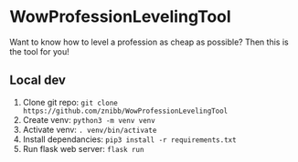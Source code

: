 # WowProfessionLevelingTool

Want to know how to level a profession as cheap as possible? Then this is the tool for you!

## Local dev
1. Clone git repo: `git clone https://github.com/znibb/WowProfessionLevelingTool`
1. Create venv: `python3 -m venv venv`
1. Activate venv: `. venv/bin/activate`
1. Install dependancies: `pip3 install -r requirements.txt`
1. Run flask web server: `flask run`